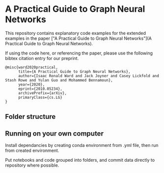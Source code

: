 # A Practical Guide to Graph Neural Networks

This repository contains explanatory code examples for the extended examples in the paper ["A Practical Guide to Graph Neural Networks"](A Practical Guide to Graph Neural Networks).

If using the code here, or referencing the paper, please use the following bibtex citation entry for our preprint.

```
@misc{ward2020practical,
      title={A Practical Guide to Graph Neural Networks}, 
      author={Isaac Ronald Ward and Jack Joyner and Casey Lickfold and Stash Rowe and Yulan Guo and Mohammed Bennamoun},
      year={2020},
      eprint={2010.05234},
      archivePrefix={arXiv},
      primaryClass={cs.LG}
}
```

## Folder structure



## Running on your own computer

Install dependancies by creating conda environment from .yml file, then run from created environment.

Put notebooks and code grouped into folders, and commit data directly to repository where possible.

